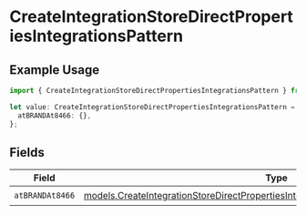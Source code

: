 # CreateIntegrationStoreDirectPropertiesIntegrationsPattern

## Example Usage

```typescript
import { CreateIntegrationStoreDirectPropertiesIntegrationsPattern } from "@vercel/sdk/models/createintegrationstoredirectop.js";

let value: CreateIntegrationStoreDirectPropertiesIntegrationsPattern = {
  atBRANDAt8466: {},
};
```

## Fields

| Field                                                                                                                                                                        | Type                                                                                                                                                                         | Required                                                                                                                                                                     | Description                                                                                                                                                                  |
| ---------------------------------------------------------------------------------------------------------------------------------------------------------------------------- | ---------------------------------------------------------------------------------------------------------------------------------------------------------------------------- | ---------------------------------------------------------------------------------------------------------------------------------------------------------------------------- | ---------------------------------------------------------------------------------------------------------------------------------------------------------------------------- |
| `atBRANDAt8466`                                                                                                                                                              | [models.CreateIntegrationStoreDirectPropertiesIntegrationsResponse200AtBRANDAt8466](../models/createintegrationstoredirectpropertiesintegrationsresponse200atbrandat8466.md) | :heavy_check_mark:                                                                                                                                                           | N/A                                                                                                                                                                          |